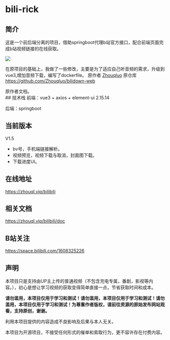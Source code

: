 # bili-rick
## 简介
这是一个前后端分离的项目，借助springboot代理b站官方接口，配合前端页面完成b站视频链接的在线获取。

<img src="https://github.com/rickhqh/bili-rick/blob/main/bili-rick.jpg">

在原项目的基础上，我做了一些修改，主要是为了适应自己听音频的需求，升级到vue3,增加音频下载，编写了dockerfile。
原作者 [Zhouqluo](https://github.com/Zhouqluo) 原仓库 https://github.com/Zhouqluo/bilidown-web


<summary>
  原作者文档。
</summary>
## 技术栈
前端：vue3 + axios + element-ui 2.15.14

后端：springboot

## 当前版本

V1.5

- bv号，手机端链接解析。
- 视频预览，视频下载与取消，封面图下载。
- 下载进度UI。

## 在线地址
https://zhouql.vip/bilibili

## 相关文档
https://zhouql.vip/bilibili/doc

## B站关注
https://space.bilibili.com/1608325226

## 声明
本项目只是支持由UP主上传的普通视频（不包含充电专属，番剧，影视等内容。），初心是想让学习视频的获取变得简单直接一点，节省获取时间和成本。

<strong>请勿滥用，本项目仅用于学习和测试！请勿滥用，本项目仅用于学习和测试！请勿滥用，本项目仅用于学习和测试！为尊重作者版权，请前往资源的原始发布网站观看，支持原创，谢谢。</strong>

利用本项目提供的内容造成不良影响及后果与本人无关。

本项目为开源项目，不接受任何形式的催单和索取行为，更不容许存在付费内容。
